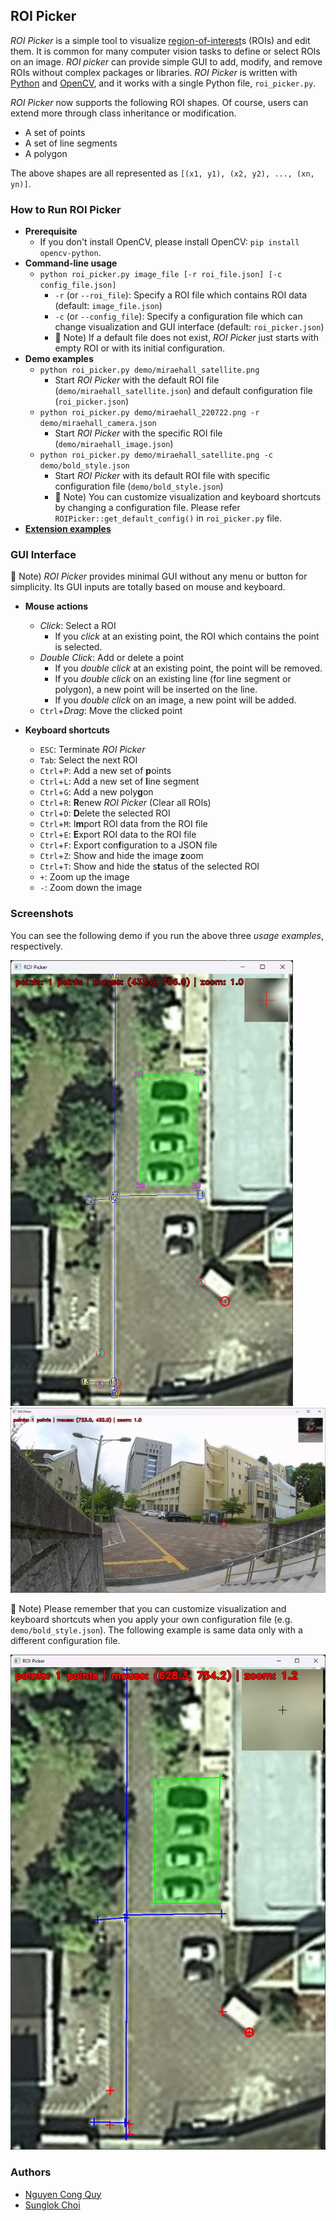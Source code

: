 
## ROI Picker
_ROI Picker_ is a simple tool to visualize [region-of-interest](https://en.wikipedia.org/wiki/Region_of_interest)s (ROIs) and edit them. It is common for many computer vision tasks to define or select ROIs on an image. _ROI picker_ can provide simple GUI to add, modify, and remove ROIs without complex packages or libraries. _ROI Picker_ is written with [Python](https://www.python.org/) and [OpenCV](https://opencv.org/), and it works with a single Python file, `roi_picker.py`.

_ROI Picker_ now supports the following ROI shapes. Of course, users can extend more through class inheritance or modification.

* A set of points
* A set of line segments
* A polygon

The above shapes are all represented as `[(x1, y1), (x2, y2), ..., (xn, yn)]`.



### How to Run ROI Picker
* **Prerequisite**
  * If you don't install OpenCV, please install OpenCV: `pip install opencv-python`.
* **Command-line usage**
  * `python roi_picker.py image_file [-r roi_file.json] [-c config_file.json]`
    * `-r` (or `--roi_file`): Specify a ROI file which contains ROI data (default: `image_file.json`)
    * `-c` (or `--config_file`): Specify a configuration file which can change visualization and GUI interface (default: `roi_picker.json`)
    * :memo: Note) If a default file does not exist, _ROI Picker_ just starts with empty ROI or with its initial configuration.
* **Demo examples**
  * `python roi_picker.py demo/miraehall_satellite.png`
    * Start _ROI Picker_ with the default ROI file (`demo/miraehall_satellite.json`) and default configuration file (`roi_picker.json`)
  * `python roi_picker.py demo/miraehall_220722.png -r demo/miraehall_camera.json`
    * Start _ROI Picker_ with the specific ROI file (`demo/miraehall_image.json`)
  * `python roi_picker.py demo/miraehall_satellite.png -c demo/bold_style.json`
    * Start _ROI Picker_ with its default ROI file with specific configuration file (`demo/bold_style.json`)
    * :memo: Note) You can customize visualization and keyboard shortcuts by changing a configuration file. Please refer `ROIPicker::get_default_config()` in `roi_picker.py` file.
* **[Extension examples](https://github.com/mint-lab/roi_picker/blob/master/HOW_TO_EXTEND.md)**



### GUI Interface
:memo: Note) _ROI Picker_ provides minimal GUI without any menu or button for simplicity. Its GUI inputs are totally based on mouse and keyboard.

* **Mouse actions**
  * _Click_: Select a ROI
    * If you _click_ at an existing point, the ROI which contains the point is selected.
  * _Double Click_: Add or delete a point
    * If you _double click_ at an existing point, the point will be removed.
    * If you _double click_ on an existing line (for line segment or polygon), a new point will be inserted on the line.
    * If you _double click_ on an image, a new point will be added.
  * `Ctrl`+_Drag_: Move the clicked point

* **Keyboard shortcuts**
  * `ESC`: Terminate _ROI Picker_
  * `Tab`: Select the next ROI
  * `Ctrl`+`P`: Add a new set of **p**oints
  * `Ctrl`+`L`: Add a new set of **l**ine segment
  * `Ctrl`+`G`: Add a new poly**g**on
  * `Ctrl`+`R`: **R**enew _ROI Picker_ (Clear all ROIs)
  * `Ctrl`+`D`: **D**elete the selected ROI
  * `Ctrl`+`M`: I**m**port ROI data from the ROI file
  * `Ctrl`+`E`: **E**xport ROI data to the ROI file
  * `Ctrl`+`F`: Export con**f**iguration to a JSON file
  * `Ctrl`+`Z`: Show and hide the image **z**oom
  * `Ctrl`+`T`: Show and hide the s**t**atus of the selected ROI
  * `+`: Zoom up the image
  * `-`: Zoom down the image



### Screenshots
You can see the following demo if you run the above three _usage examples_, respectively.

  <img width="452px" src="https://github.com/mint-lab/roi_picker/blob/master/demo/miraehall_satellite_demo.png" />

  <img width="897px" src="https://github.com/mint-lab/roi_picker/blob/master/demo/miraehall_220722_demo.png" />

:memo: Note) Please remember that you can customize visualization and keyboard shortcuts when you apply your own configuration file (e.g. `demo/bold_style.json`). The following example is same data only with a different configuration file.

  <img width="542px" src="https://github.com/mint-lab/roi_picker/blob/master/demo/miraehall_satellite_demo_bold.png" />



### Authors
* [Nguyen Cong Quy](https://github.com/ncquy)
* [Sunglok Choi](https://mint-lab.github.io/sunglok/)